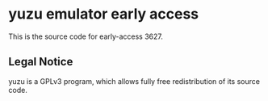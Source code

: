 yuzu emulator early access
=============

This is the source code for early-access 3627.

## Legal Notice

yuzu is a GPLv3 program, which allows fully free redistribution of its source code.